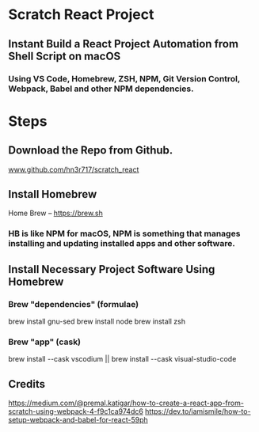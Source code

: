 # Scratch React Project
## Instant Build a React Project Automation from Shell Script on macOS
### Using VS Code, Homebrew, ZSH, NPM, Git Version Control, Webpack, Babel and other NPM dependencies.

# Steps

## Download the Repo from Github.
www.github.com/hn3r717/scratch_react

## Install Homebrew
Home Brew – https://brew.sh
### HB is like NPM for macOS, NPM is something that manages installing and updating installed apps and other software.

## Install Necessary Project Software Using Homebrew

### Brew "dependencies" (formulae)

brew install gnu-sed
brew install node
brew install zsh

### Brew "app" (cask)
brew install --cask vscodium
||
brew install --cask visual-studio-code

## Credits
https://medium.com/@premal.katigar/how-to-create-a-react-app-from-scratch-using-webpack-4-f9c1ca974dc6
https://dev.to/iamismile/how-to-setup-webpack-and-babel-for-react-59ph